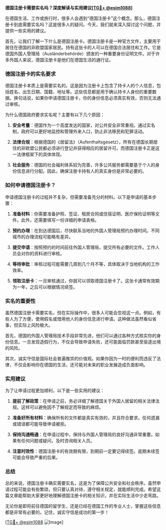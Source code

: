 **德国注册卡需要实名吗？深度解读与实用建议[[TG💪+ @esim1088](https://t.me/s/esim1088)]**

在德国生活、工作或旅行时，很多人会遇到“德国注册卡”这个概念。那么，德国注册卡到底需要实名吗？这是很多人的疑问。今天，我们就来深入探讨这个问题，并提供一些实用的建议。

首先，让我们了解一下什么是德国注册卡。德国注册卡是一种官方文件，主要用于居住在德国的非欧盟国家居民。持有这张卡的人可以在德国合法居住和工作。它是德国外国人管理局（Ausländerbehörde）颁发的一种重要身份证明文件。对于许多外国人来说，德国注册卡是他们在德国生活的通行证。

### 德国注册卡的实名要求

德国注册卡本质上是需要实名的。这是因为注册卡上包含了持卡人的个人信息，包括姓名、出生日期、国籍、地址等。这些信息都是用于确认持卡人身份的重要数据。换句话说，如果你申请德国注册卡，你的身份信息必须真实有效，否则无法通过审核。

为什么德国政府要求实名呢？主要有以下几个原因：

1. **安全考量**：德国作为一个高度发达的国家，对公共安全非常重视。通过实名制，政府可以更好地监控和管理外来人口，防止非法移民和犯罪活动。
   
2. **法律合规**：根据德国的《居留法》（Aufenthaltsgesetz），所有在德国长期居住的非欧盟公民都必须进行登记并获得相应的居留许可。而德国注册卡正是这一法律框架下的具体体现。

3. **社会服务**：德国的社会福利体系较为完善，许多公共服务都需要基于个人的身份信息进行分配。因此，确保注册卡持有人的真实身份是非常必要的。

### 如何申请德国注册卡？

申请德国注册卡的过程并不复杂，但需要准备充分的材料。以下是申请的基本步骤：

1. **准备材料**：你需要准备护照、签证、租房合同或住宿证明、医疗保险证明等文件。此外，还需要填写一份详细的申请表格。

2. **预约办理**：在到达德国后，尽快联系当地的外国人管理局预约办理时间。不同城市的办理流程可能略有差异。

3. **提交申请**：按照预约的时间前往外国人管理局，提交所有必要的文件。工作人员会对你的资料进行审核。

4. **等待审批**：审核过程可能需要几周到几个月不等，具体取决于当地机构的工作效率。

5. **领取注册卡**：一旦审核通过，你就可以领取德国注册卡了。这张卡通常有效期为一年，之后可以根据情况续签。

### 实名的重要性

虽然德国注册卡需要实名，但在实际操作中，很多人可能会忽视这一点。例如，有些人为了方便，使用假名或借用他人的身份信息进行申请。这种做法虽然看似省事，但实际上风险极大。

首先，德国的外国人管理局技术手段非常先进，他们可以通过各种方式核实你的身份信息。一旦发现造假行为，不仅会导致申请失败，还可能面临罚款甚至驱逐出境的风险。

其次，诚实守信是国际社会普遍推崇的价值观。如果你因为一时的便利而违反了法律，不仅会影响你在德国的生活，还可能对未来的职业发展造成负面影响。

### 实用建议

为了让申请过程更加顺利，以下是一些实用的建议：

1. **提前了解政策**：在申请之前，务必详细了解德国关于外国人居留的相关法律法规。这样可以避免因不了解规定而导致的麻烦。

2. **准备好所有材料**：确保所有的文件都是真实有效的，并且符合要求。任何遗漏或错误都可能导致申请被拒。

3. **保持沟通畅通**：在申请过程中，保持与外国人管理局的良好沟通非常重要。如果有任何问题或疑问，及时咨询相关人员。

4. **注意时效性**：德国注册卡的有效期有限，到期前一定要记得续签。逾期未续签可能会导致严重的后果。

### 总结

总的来说，德国注册卡确实需要实名，这是为了保障公共安全和社会秩序。虽然申请过程可能会有些繁琐，但只要认真对待，遵守相关规定，就能顺利完成。希望这篇文章能帮助大家更好地理解德国注册卡的相关知识，并在实际生活中少走弯路。

无论你是即将前往德国的留学生，还是已经在德国工作的专业人士，掌握这些信息都是非常有必要的。记住，诚实守信是成功的第一步！

[[TG💪+ @esim1088](https://t.me/s/esim1088) ![Image](https://i.postimg.cc/4NQfJmqS/Snipaste-2025-05-13-00-14-12.png)]
